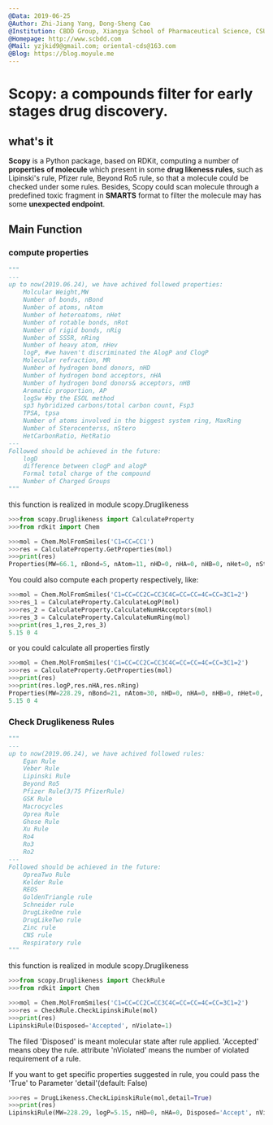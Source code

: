 ```yaml
---
@Data: 2019-06-25
@Author: Zhi-Jiang Yang, Dong-Sheng Cao
@Institution: CBDD Group, Xiangya School of Pharmaceutical Science, CSU, China，
@Homepage: http://www.scbdd.com
@Mail: yzjkid9@gmail.com; oriental-cds@163.com
@Blog: https://blog.moyule.me
---
```


# Scopy: a compounds filter for early stages drug discovery.

## what's it

**Scopy** is a Python package, based on RDKit, computing a number of **properties** **of molecule** which present in some **drug likeness rules**, such as Lipinski's rule, Pfizer rule, Beyond Ro5 rule, so that a molecule could be checked under some rules. Besides, Scopy could scan molecule through a predefined toxic fragment in **SMARTS** format to filter the molecule may has some **unexpected endpoint**.

## Main Function

### compute properties

```python
"""
---
up to now(2019.06.24), we have achived followed properties:
    Molcular Weight,MW
    Number of bonds, nBond
    Number of atoms, nAtom
    Number of heteroatoms, nHet
    Number of rotable bonds, nRot
    Number of rigid bonds, nRig
    Number of SSSR, nRing
    Number of heavy atom, nHev
    logP, #we haven't discriminated the AlogP and ClogP
    Molecular refraction, MR
    Number of hydrogen bond donors, nHD
    Number of hydrogen bond acceptors, nHA
    Number of hydrogen bond donors& acceptors, nHB
    Aromatic proportion, AP
    logSw #by the ESOL method
    sp3 hybridized carbons/total carbon count, Fsp3
    TPSA, tpsa
    Number of atoms involved in the biggest system ring, MaxRing
    Number of Sterocenterss, nStero
    HetCarbonRatio, HetRatio
---
Followed should be achieved in the future:
    logD
    difference between clogP and alogP
    Formal total charge of the compound
    Number of Charged Groups
"""
```
this function is realized in module scopy.Druglikeness

```python
>>>from scopy.Druglikeness import CalculateProperty
>>>from rdkit import Chem
```

```python
>>>mol = Chem.MolFromSmiles('C1=CC=CC1')
>>>res = CalculateProperty.GetProperties(mol)
>>>print(res)
Properties(MW=66.1, nBond=5, nAtom=11, nHD=0, nHA=0, nHB=0, nHet=0, nStero=0, nHev=5, nRot=0, nRig=5, nRing=1, logP=1.5, logSw=-1.21, MR=22.9, tPSA=0.0, AP=0.0, HetRatio=0.0, Fsp3=0.2, MaxRing=5)
```

You could also compute each property respectively, like:

```python
>>>mol = Chem.MolFromSmiles('C1=CC=CC2C=CC3C4C=CC=CC=4C=CC=3C1=2')
>>>res_1 = CalculateProperty.CalculateLogP(mol)
>>>res_2 = CalculateProperty.CalculateNumHAcceptors(mol)
>>>res_3 = CalculateProperty.CalculateNumRing(mol)
>>>print(res_1,res_2,res_3)
5.15 0 4
```

or you could calculate all properties firstly

```python
>>>mol = Chem.MolFromSmiles('C1=CC=CC2C=CC3C4C=CC=CC=4C=CC=3C1=2')
>>>res = CalculateProperty.GetProperties(mol)
>>>print(res)
>>>print(res.logP,res.nHA,res.nRing)
Properties(MW=228.29, nBond=21, nAtom=30, nHD=0, nHA=0, nHB=0, nHet=0, nStero=0, nHev=18, nRot=0, nRig=21, nRing=4, logP=5.15, logSw=-5.28, MR=78.96, tPSA=0.0, AP=1.0, HetRatio=0.0, Fsp3=0.0, MaxRing=18)
5.15 0 4
```

### Check Druglikeness Rules

```python
"""
---
up to now(2019.06.24), we have achived followed rules:
    Egan Rule
    Veber Rule
    Lipinski Rule
    Beyond Ro5
    Pfizer Rule(3/75 PfizerRule)
    GSK Rule
    Macrocycles
    Oprea Rule
    Ghose Rule
   	Xu Rule
    Ro4
    Ro3
    Ro2
---
Followed should be achieved in the future:
    OpreaTwo Rule
    Kelder Rule
    REOS
    GoldenTriangle rule
    Schneider rule
    DrugLikeOne rule
    DrugLikeTwo rule
    Zinc rule
    CNS rule
    Respiratory rule
"""
```

this function is realized in module scopy.Druglikeness

```python
>>>from scopy.Druglikeness import CheckRule
>>>from rdkit import Chem

>>>mol = Chem.MolFromSmiles('C1=CC=CC2C=CC3C4C=CC=CC=4C=CC=3C1=2')
>>>res = CheckRule.CheckLipinskiRule(mol)
>>>print(res)
LipinskiRule(Disposed='Accepted', nViolate=1)
```

The filed 'Disposed' is meant molecular state after rule applied. 'Accepted' means obey the rule. attribute 'nViolated' means the number of violated requirement of a rule.

If you want to get specific properties suggested in rule, you could pass the 'True'  to Parameter 'detail'(default: False)

```python
>>>res = DrugLikeness.CheckLipinskiRule(mol,detail=True)
>>>print(res)
LipinskiRule(MW=228.29, logP=5.15, nHD=0, nHA=0, Disposed='Accept', nViolated=1)
```

